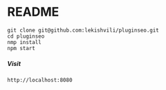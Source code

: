 # README

```
git clone git@github.com:lekishvili/pluginseo.git
cd pluginseo
nmp install
npm start
```

##### Visit
```
http://localhost:8080
```
